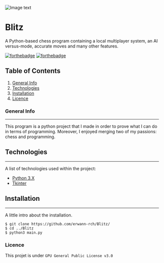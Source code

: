 ![Image text](http://github.com/erwann-rch/Blitz/img/banner.jpg)

# Blitz

A Python-based chess program containing a local multiplayer system, an AI versus-mode, accurate moves and many other features.

[![forthebadge](http://forthebadge.com/images/badges/built-with-love.svg)](http://forthebadge.com)  [![forthebadge](http://forthebadge.com/images/badges/powered-by-electricity.svg)](http://forthebadge.com)

## Table of Contents

1. [General Info](#general-info)
2. [Technologies](#technologies)
3. [Installation](#installation)
4. [Licence](#licence)

### General Info
***
This program is a python project that I made in order to prove what I can do in terms of programming.
Moreover, I enjoyed merging two of my passions: chess and programming.

## Technologies
***
A list of technologies used within the project:
* [Python 3.X](https://www.python.org) 
* [Tkinter](https://docs.python.org/3/library/tkinter.html)

## Installation
***
A little intro about the installation. 
```
$ git clone https://github.com/erwann-rch/Blitz/
$ cd ../Blitz
$ python3 main.py
```

### Licence

This projet is under ```GPU General Public License v3.0```
